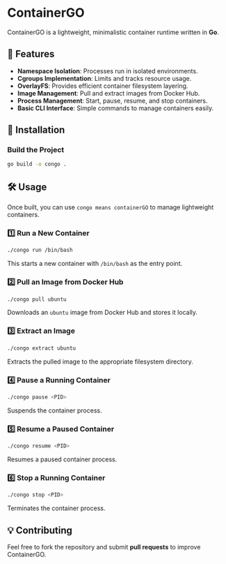 # ContainerGO

ContainerGO is a lightweight, minimalistic container runtime written in **Go**.

## 📌 Features

- **Namespace Isolation**: Processes run in isolated environments.
- **Cgroups Implementation**: Limits and tracks resource usage.
- **OverlayFS**: Provides efficient container filesystem layering.
- **Image Management**: Pull and extract images from Docker Hub.
- **Process Management**: Start, pause, resume, and stop containers.
- **Basic CLI Interface**: Simple commands to manage containers easily.

## 🚀 Installation

### Build the Project

```sh
go build -o congo .
```

## 🛠 Usage

Once built, you can use `congo means containerGO` to manage lightweight containers.

### 1️⃣ Run a New Container

```sh
./congo run /bin/bash
```

This starts a new container with `/bin/bash` as the entry point.

### 2️⃣ Pull an Image from Docker Hub

```sh
./congo pull ubuntu
```

Downloads an `ubuntu` image from Docker Hub and stores it locally.

### 3️⃣ Extract an Image

```sh
./congo extract ubuntu
```

Extracts the pulled image to the appropriate filesystem directory.

### 4️⃣ Pause a Running Container

```sh
./congo pause <PID>
```

Suspends the container process.

### 5️⃣ Resume a Paused Container

```sh
./congo resume <PID>
```

Resumes a paused container process.

### 6️⃣ Stop a Running Container

```sh
./congo stop <PID>
```

Terminates the container process.

## 💡 Contributing

Feel free to fork the repository and submit **pull requests** to improve ContainerGO.
